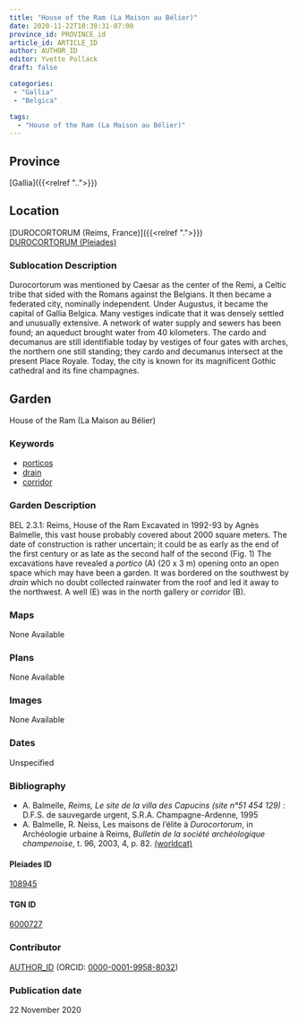 ```yaml
---
title: "House of the Ram (La Maison au Bélier)"
date: 2020-11-22T10:39:31-07:00
province_id: PROVINCE_id
article_id: ARTICLE_ID
author: AUTHOR_ID
editor: Yvette Pollack
draft: false

categories:
 - "Gallia"
 - "Belgica"

tags:
  - "House of the Ram (La Maison au Bélier)"
---
```


## Province
[Gallia]({{<relref "..">}})

## Location

[DUROCORTORUM (Reims, France)]({{<relref ".">}}) \
[DUROCORTORUM (Pleiades)](https://pleiades.stoa.org/places/108945)

<!--### Location Description-->

<!-- LEAVE THIS BLANK FOR NOW -->

<!--## Sublocation-->

<!--
[AREA WITHIN LOCATION, LIKE “PALATINE HILL”](GEOREFERENCE LINK)
A sublocation is any area larger than an individual garden, but located within a location. I would always try to include a link to a controlled vocabulary here if possible. This ID may well be different from the Garden ID, e.g., Pompeii versus a Garden in one of the houses which has its own Pleiades ID.
-->

### Sublocation Description

Durocortorum was mentioned by Caesar as the center of the Remi, a Celtic tribe that sided with the Romans against the Belgians. It then became a federated city, nominally independent.  Under Augustus, it became the capital of Gallia Belgica. Many vestiges indicate that it was densely settled and unusually extensive.   A network of water supply and sewers has been found; an aqueduct brought water from 40 kilometers.  The cardo and decumanus are still identifiable today by vestiges of four gates with arches, the northern one still standing; they cardo and decumanus intersect at the present Place Royale.  Today, the city is known for its magnificent Gothic cathedral and its fine champagnes.

## Garden
House of the Ram (La Maison au Bélier)

### Keywords
- [porticos](http://vocab.getty.edu/page/aat/300004145)
- [drain](http://vocab.getty.edu/page/aat/300052564)
- [corridor](http://vocab.getty.edu/page/aat/300004294)



### Garden Description

BEL 2.3.1: Reims, House of the Ram
Excavated in 1992-93 by Agnès Balmelle, this vast house probably covered about 2000 square meters. The date of construction is rather uncertain; it could be as early as the end of the first century or as late as the second half of the second (Fig. 1)  The excavations have revealed a *portico* (A) (20 x 3 m) opening onto an open space which may have been a garden. It was bordered on the southwest by *drain* which no doubt collected rainwater from the roof and led it away to the northwest. A well (E) was in the north gallery or *corridor* (B).
<!-- Text comes from draft file-->



### Maps

None Available

### Plans

None Available
<!--
{{< figure src="IMG_URL" alt="ALT_TEXT" title="CAPTION" >}}
-->

### Images

None Available
<!--
{{< figure src="IMG_URL" alt="ALT_TEXT" title="CAPTION" >}}
-->

### Dates
Unspecified

### Bibliography
- A. Balmelle, *Reims, Le site de la villa des Capucins (site n°51 454 129)* : D.F.S. de sauvegarde urgent, S.R.A. Champagne-Ardenne, 1995  <!-- not on worldcat -->
- A. Balmelle, R. Neiss, Les maisons de l’élite à *Durocortorum*, in Archéologie urbaine à Reims, *Bulletin de la société archéologique champenoise*, t. 96, 2003, 4, p. 82. [(worldcat)](http://www.worldcat.org/oclc/718698064)

<!--#### Periodo ID-->

<!-- [PERIODO_ID](https://pleiades.stoa.org/places/PLEIADES_ID) -->

#### Pleiades ID

[108945](https://pleiades.stoa.org/places/108945)

#### TGN ID
[6000727](http://vocab.getty.edu/page/tgn/6000727)

### Contributor
[AUTHOR_ID](link) (ORCID: [0000-0001-9958-8032](https://orcid.org/0000-0001-9958-8032))

### Publication date
22 November 2020

<!--### Related articles-->

<!-- Links to other related articles. Leave blank for now -->
